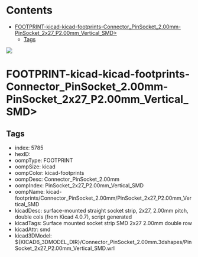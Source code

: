 



Contents
========

* [FOOTPRINT-kicad-kicad-footprints-Connector_PinSocket_2.00mm-PinSocket_2x27_P2.00mm_Vertical_SMD>](#footprint-kicad-kicad-footprints-connector_pinsocket_200mm-pinsocket_2x27_p200mm_vertical_smd)
	* [Tags](#tags)
  
![][im]
# FOOTPRINT-kicad-kicad-footprints-Connector_PinSocket_2.00mm-PinSocket_2x27_P2.00mm_Vertical_SMD>

## Tags

- index: 5785
- hexID: 
- oompType: FOOTPRINT
- oompSize: kicad
- oompColor: kicad-footprints
- oompDesc: Connector_PinSocket_2.00mm
- oompIndex: PinSocket_2x27_P2.00mm_Vertical_SMD
- oompName: kicad-footprints/Connector_PinSocket_2.00mm/PinSocket_2x27_P2.00mm_Vertical_SMD
- kicadDesc: surface-mounted straight socket strip, 2x27, 2.00mm pitch, double cols (from Kicad 4.0.7), script generated
- kicadTags: Surface mounted socket strip SMD 2x27 2.00mm double row
- kicadAttr: smd
- kicad3DModel: ${KICAD6_3DMODEL_DIR}/Connector_PinSocket_2.00mm.3dshapes/PinSocket_2x27_P2.00mm_Vertical_SMD.wrl



[im]: image.png
